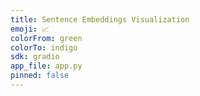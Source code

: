```yaml
---
title: Sentence Embeddings Visualization
emoji: 📈
colorFrom: green
colorTo: indigo
sdk: gradio
app_file: app.py
pinned: false
---
```

